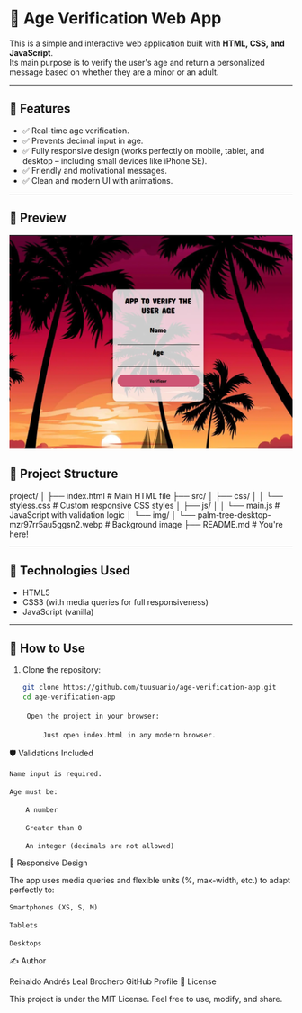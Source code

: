 # 🧠 Age Verification Web App

This is a simple and interactive web application built with **HTML, CSS, and JavaScript**.  
Its main purpose is to verify the user's age and return a personalized message based on whether they are a minor or an adult.

---

## 🚀 Features

- ✅ Real-time age verification.
- ✅ Prevents decimal input in age.
- ✅ Fully responsive design (works perfectly on mobile, tablet, and desktop – including small devices like iPhone SE).
- ✅ Friendly and motivational messages.
- ✅ Clean and modern UI with animations.

---
## 📸 Preview

![App Screenshot](./src/img/Captura%20desde%202025-06-20%2017-48-22.webp) <!-- Optional: Replace with actual screenshot path -->


## 📁 Project Structure

project/
│
├── index.html # Main HTML file
├── src/
│ ├── css/
│ │ └── styless.css # Custom responsive CSS styles
│ ├── js/
│ │ └── main.js # JavaScript with validation logic
│ └── img/
│ └── palm-tree-desktop-mzr97rr5au5ggsn2.webp # Background image
├── README.md # You're here!


---

## 🔧 Technologies Used

- HTML5
- CSS3 (with media queries for full responsiveness)
- JavaScript (vanilla)

---

## 📲 How to Use

1. Clone the repository:

   ```bash
   git clone https://github.com/tuusuario/age-verification-app.git
   cd age-verification-app

    Open the project in your browser:

        Just open index.html in any modern browser.

🛡️ Validations Included

    Name input is required.

    Age must be:

        A number

        Greater than 0

        An integer (decimals are not allowed)

📱 Responsive Design

The app uses media queries and flexible units (%, max-width, etc.) to adapt perfectly to:

    Smartphones (XS, S, M)

    Tablets

    Desktops

✍️ Author

Reinaldo Andrés Leal Brochero
GitHub Profile
📝 License

This project is under the MIT License. Feel free to use, modify, and share.